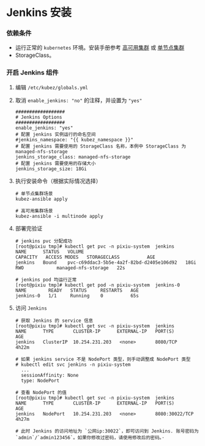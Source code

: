 # Jenkins 安装

### 依赖条件
- 运行正常的 `kubernetes` 环境。安装手册参考 [高可用集群](../install/multinode.md) 或 [单节点集群](../install/all-in-one.md)
- StorageClass。

### 开启 Jenkins 组件
1. 编辑 `/etc/kubez/globals.yml`

2. 取消 `enable_jenkins: "no"` 的注释，并设置为 `"yes"`
    ```shell
    ##################
    # Jenkins Options
    ##################
    enable_jenkins: "yes"
    # 配置 jenkins 实例运行的命名空间
    #jenkins_namespace: "{{ kubez_namespace }}"
    # 配置 jenkins 需要使用的 StorageClass 名称，本例中 StorageClass 为 managed-nfs-storage
    jenkins_storage_class: managed-nfs-storage
    # 配置 jenkins 需要使用的存储大小
    jenkins_storage_size: 18Gi
    ```

3. 执行安装命令（根据实际情况选择）
    ```shell
    # 单节点集群场景
    kubez-ansible apply

    # 高可用集群场景
    kubez-ansible -i multinode apply
    ```

4. 部署完验证
    ```shell
    # jenkins pvc 分配成功
    [root@pixiu tmp]# kubectl get pvc -n pixiu-system  jenkins
    NAME      STATUS   VOLUME                                     CAPACITY   ACCESS MODES   STORAGECLASS          AGE
    jenkins   Bound    pvc-c69ddac3-5b5e-4a2f-82bd-d2405e106d92   18Gi       RWO            managed-nfs-storage   22s

    # jenkins pod 均运行正常
    [root@pixiu tmp]# kubectl get pod -n pixiu-system  jenkins-0
    NAME        READY   STATUS     RESTARTS   AGE
    jenkins-0   1/1     Running    0          65s
    ```

5. 访问 `Jenkins`
    ```shell
    # 获取 Jenkins 的 service 信息
    [root@pixiu tmp]# kubectl get svc -n pixiu-system  jenkins
    NAME      TYPE       CLUSTER-IP      EXTERNAL-IP   PORT(S)          AGE
    jenkins   ClusterIP  10.254.231.203   <none>       8080/TCP        4h22m

    # 如果 jenkins service 不是 NodePort 类型，则手动调整成 NodePort 类型
    # kubectl edit svc jenkins -n pixiu-system
      ...
      sessionAffinity: None
      type: NodePort

    # 查看 NodePort 的值
    [root@pixiu tmp]# kubectl get svc -n pixiu-system  jenkins
    NAME      TYPE       CLUSTER-IP      EXTERNAL-IP   PORT(S)          AGE
    jenkins   NodePort   10.254.231.203   <none>       8080:30022/TCP   4h27m

    # 此时 Jenkins 的访问地址为 `公网ip:30022`，即可访问到 Jenkins. 账号密码为 `admin`/`admin123456`。如果你修改过密码，请使用修改后的密码。·
    ```
